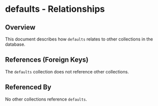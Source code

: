 # defaults - Relationships

## Overview

This document describes how `defaults` relates to other collections in the database.

## References (Foreign Keys)

The `defaults` collection does not reference other collections.

## Referenced By

No other collections reference `defaults`.

